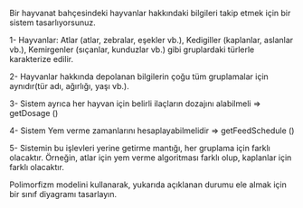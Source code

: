 Bir hayvanat bahçesindeki hayvanlar hakkındaki bilgileri takip etmek için bir sistem tasarlıyorsunuz.

1- Hayvanlar:
    Atlar (atlar, zebralar, eşekler vb.),
    Kedigiller (kaplanlar, aslanlar vb.),
    Kemirgenler (sıçanlar, kunduzlar vb.) gibi gruplardaki türlerle karakterize edilir.
  
2- Hayvanlar hakkında depolanan bilgilerin çoğu tüm gruplamalar için aynıdır(tür adı, ağırlığı, yaşı vb.).

3- Sistem ayrıca her hayvan için belirli ilaçların dozajını alabilmeli => getDosage ()

4- Sistem Yem verme zamanlarını hesaplayabilmelidir => getFeedSchedule ()

5- Sistemin bu işlevleri yerine getirme mantığı, her gruplama için farklı olacaktır. Örneğin, atlar için yem verme algoritması farklı olup, kaplanlar için farklı olacaktır.

Polimorfizm modelini kullanarak, yukarıda açıklanan durumu ele almak için bir sınıf diyagramı tasarlayın.
